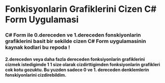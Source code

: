 # Fonkisyonlarin Grafiklerini Cizen C# Form Uygulamasi

### C# Form ile 0.dereceden ve 1.dereceden fonskiyonlarin grafiklerini basit bir sekilde cizen C# Form uygulamasinin kaynak kodlari bu repoda !


#### 2.dereceden veya daha fazla dereceden fonksiyonlarin grafiklerini cizmek istedigimde 1 1 size olarak cizdirttigimden fonksiyonlarin grafikleri cok kotu gozuktu. Bu yuzden sadece 0 ve 1. dereceden denklemlerin fonskiyonlarini cizdirebildim.
